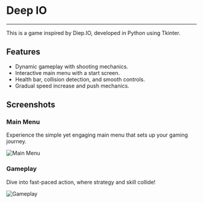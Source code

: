 # Deep IO

---

This is a game inspired by Diep.IO, developed in Python using Tkinter.

## Features
- Dynamic gameplay with shooting mechanics.
- Interactive main menu with a start screen.
- Health bar, collision detection, and smooth controls.
- Gradual speed increase and push mechanics.

## Screenshots

### Main Menu
Experience the simple yet engaging main menu that sets up your gaming journey.

![Main Menu](https://github.com/user-attachments/assets/34ee4634-7009-4d1e-8c66-6106f300590b)

### Gameplay
Dive into fast-paced action, where strategy and skill collide!

![Gameplay](https://github.com/user-attachments/assets/7a6b1a6b-f75b-481d-a336-c21e09ef5203)


